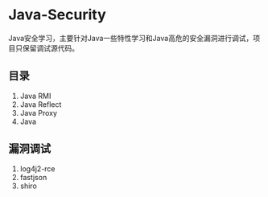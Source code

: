 # Java-Security
Java安全学习，主要针对Java一些特性学习和Java高危的安全漏洞进行调试，项目只保留调试源代码。

## 目录
1. Java RMI
2. Java Reflect
3. Java Proxy
4. Java 

## 漏洞调试
1. log4j2-rce
2. fastjson
3. shiro
